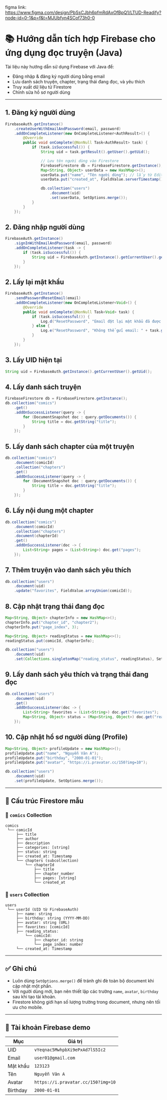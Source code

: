 figma link: https://www.figma.com/design/PbSsCJbh6pfmRdAxOfBpQ1/LTUD-Readify?node-id=0-1&p=f&t=MJUbfyn4SCof73h0-0

# 📚 Hướng dẫn tích hợp Firebase cho ứng dụng đọc truyện (Java)

Tài liệu này hướng dẫn sử dụng Firebase với Java để:

- Đăng nhập & đăng ký người dùng bằng email
- Lưu danh sách truyện, chapter, trạng thái đang đọc, và yêu thích
- Truy xuất dữ liệu từ Firestore
- Chỉnh sửa hồ sơ người dùng

---

## 1. Đăng ký người dùng

```java
FirebaseAuth.getInstance()
    .createUserWithEmailAndPassword(email, password)
    .addOnCompleteListener(new OnCompleteListener<AuthResult>() {
        @Override
        public void onComplete(@NonNull Task<AuthResult> task) {
            if (task.isSuccessful()) {
                String uid = task.getResult().getUser().getUid();

                // Lưu tên người dùng vào Firestore
                FirebaseFirestore db = FirebaseFirestore.getInstance();
                Map<String, Object> userData = new HashMap<>();
                userData.put("name", "Tên người dùng"); // lấy từ EditText
                userData.put("created_at", FieldValue.serverTimestamp());

                db.collection("users")
                    .document(uid)
                    .set(userData, SetOptions.merge());
            }
        }
    });

```

## 2. Đăng nhập người dùng

```java
FirebaseAuth.getInstance()
    .signInWithEmailAndPassword(email, password)
    .addOnCompleteListener(task -> {
        if (task.isSuccessful()) {
            String uid = FirebaseAuth.getInstance().getCurrentUser().getUid();
        }
    });
```

## 2. Lấy lại mật khẩu

```java
FirebaseAuth.getInstance()
    .sendPasswordResetEmail(email)
    .addOnCompleteListener(new OnCompleteListener<Void>() {
        @Override
        public void onComplete(@NonNull Task<Void> task) {
            if (task.isSuccessful()) {
                Log.d("ResetPassword", "Email đặt lại mật khẩu đã được gửi.");
            } else {
                Log.e("ResetPassword", "Không thể gửi email: " + task.getException().getMessage());
            }
        }
    });
```

## 3. Lấy UID hiện tại

```java
String uid = FirebaseAuth.getInstance().getCurrentUser().getUid();
```

## 4. Lấy danh sách truyện

```java
FirebaseFirestore db = FirebaseFirestore.getInstance();
db.collection("comics")
    .get()
    .addOnSuccessListener(query -> {
        for (DocumentSnapshot doc : query.getDocuments()) {
            String title = doc.getString("title");
        }
    });
```

## 5. Lấy danh sách chapter của một truyện

```java
db.collection("comics")
    .document(comicId)
    .collection("chapters")
    .get()
    .addOnSuccessListener(query -> {
        for (DocumentSnapshot doc : query.getDocuments()) {
            String title = doc.getString("title");
        }
    });
```

## 6. Lấy nội dung một chapter

```java
db.collection("comics")
    .document(comicId)
    .collection("chapters")
    .document(chapterId)
    .get()
    .addOnSuccessListener(doc -> {
        List<String> pages = (List<String>) doc.get("pages");
    });
```

## 7. Thêm truyện vào danh sách yêu thích

```java
db.collection("users")
    .document(uid)
    .update("favorites", FieldValue.arrayUnion(comicId));
```

## 8. Cập nhật trạng thái đang đọc

```java
Map<String, Object> chapterInfo = new HashMap<>();
chapterInfo.put("chapter_id", "chapter2");
chapterInfo.put("page_index", 3);

Map<String, Object> readingStatus = new HashMap<>();
readingStatus.put(comicId, chapterInfo);

db.collection("users")
    .document(uid)
    .set(Collections.singletonMap("reading_status", readingStatus), SetOptions.merge());
```

## 9. Lấy danh sách yêu thích và trạng thái đang đọc

```java
db.collection("users")
    .document(uid)
    .get()
    .addOnSuccessListener(doc -> {
        List<String> favorites = (List<String>) doc.get("favorites");
        Map<String, Object> status = (Map<String, Object>) doc.get("reading_status");
    });
```

## 10. Cập nhật hồ sơ người dùng (Profile)

```java
Map<String, Object> profileUpdate = new HashMap<>();
profileUpdate.put("name", "Nguyễn Văn A");
profileUpdate.put("birthday", "2000-01-01");
profileUpdate.put("avatar", "https://i.pravatar.cc/150?img=10");

db.collection("users")
    .document(uid)
    .set(profileUpdate, SetOptions.merge());
```

---

## 🔧 Cấu trúc Firestore mẫu

### 📁 `comics` Collection

```
comics
 └── comicId
     ├── title
     ├── author
     ├── description
     ├── categories: [string]
     ├── status: string
     ├── created_at: Timestamp
     └── chapters (subcollection)
         └── chapterId
             ├── title
             ├── chapter_number
             ├── pages: [string]
             └── created_at
```

### 📁 `users` Collection

```
users
 └── userId (UID từ FirebaseAuth)
     ├── name: string
     ├── birthday: string (YYYY-MM-DD)
     ├── avatar: string (URL)
     ├── favorites: [comicId]
     ├── reading_status:
         └── comicId:
             ├── chapter_id: string
             └── page_index: number
     └── created_at: Timestamp
```

---

## ✅ Ghi chú

- Luôn dùng `SetOptions.merge()` để tránh ghi đè toàn bộ document khi cập nhật một phần.
- Với người dùng mới, bạn nên thiết lập các trường `name`, `avatar`, `birthday` sau khi tạo tài khoản.
- Firestore không giới hạn số lượng trường trong document, nhưng nên tối ưu cho mobile.

---

## 🧪 Tài khoản Firebase demo

| Mục       | Giá trị                             |
|-----------|--------------------------------------|
| UID       | `vYeqnac5MwhpbXi9ePxAd7lS5Ic2`       |
| Email     | `user01@gmail.com`                  |
| Mật khẩu  | `123123`                            |
| Tên       | `Nguyễn Văn A`                      |
| Avatar    | `https://i.pravatar.cc/150?img=10`  |
| Birthday  | `2000-01-01`                        |
